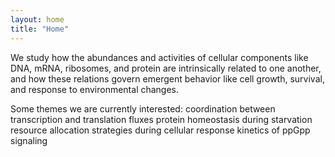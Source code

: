 ```yaml
---
layout: home
title: "Home"
---
```


We study how the abundances and activities of cellular components like DNA, mRNA, ribosomes, and protein are intrinsically related to one another, and how these relations govern emergent behavior like cell growth, survival, and response to environmental changes.

Some themes we are currently interested:
coordination between transcription and translation fluxes
protein homeostasis during starvation
resource allocation strategies during cellular response
kinetics of ppGpp signaling
